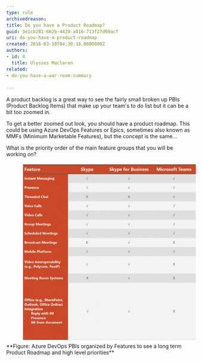 ```yaml
---
type: rule
archivedreason: 
title: Do you have a Product Roadmap?
guid: 3e1cb281-662b-4420-a016-713f27d69acf
uri: do-you-have-a-product-roadmap
created: 2016-03-18T04:30:18.0000000Z
authors:
- id: 4
  title: Ulysses Maclaren
related:
- do-you-have-a-war-room-summary

---
```


A product backlog is a great way to see the fairly small broken up PBIs (Product Backlog Items) that make up your team's to do list but it can be a bit too zoomed in.

<!--endintro-->

To get a better zoomed out look, you should have a product roadmap. This could be using Azure DevOps Features or Epics, sometimes also known as MMFs (Minimum Marketable Features), but the concept is the same...

What is the priority order of the main feature groups that you will be working on?
<dd class="ssw15-rteElement-FigureNormal"><img src="Features.jpg" alt="Features.jpg" style="margin:5px;width:808px;"></dd> **Figure: Azure DevOps PBIs organized by Features to see a long term Product Roadmap and high level priorities**
